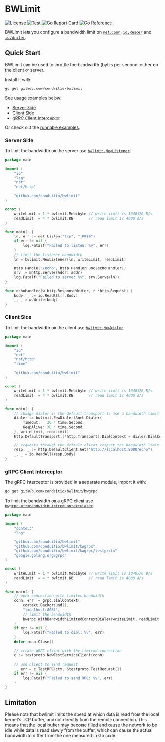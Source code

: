 # BWLimit

[![License](https://img.shields.io/badge/license-Apache%202-blue)](https://github.com/ConduitIO/bwlimit/blob/main/LICENSE.md)
[![Test](https://github.com/ConduitIO/bwlimit/actions/workflows/test.yml/badge.svg)](https://github.com/ConduitIO/bwlimit/actions/workflows/test.yml)
[![Go Report Card](https://goreportcard.com/badge/github.com/conduitio/bwlimit)](https://goreportcard.com/report/github.com/conduitio/bwlimit)
[![Go Reference](https://pkg.go.dev/badge/github.com/conduitio/bwlimit.svg)](https://pkg.go.dev/github.com/conduitio/bwlimit)

BWLimit lets you configure a bandwidth limit on [`net.Conn`](https://pkg.go.dev/net#Conn),
[`io.Reader`](https://pkg.go.dev/io#Reader) and [`io.Writer`](https://pkg.go.dev/io#Writer).

## Quick Start

BWLimit can be used to throttle the bandwidth (bytes per second) either on the
client or server.

Install it with:

```sh
go get github.com/conduitio/bwlimit
```

See usage examples below:
- [Server Side](#server-side)
- [Client Side](#client-side)
- [gRPC Client Interceptor](#grpc-client-interceptor)

Or check out the [runnable examples](./examples).

### Server Side

To limit the bandwidth on the server use
[`bwlimit.NewListener`](https://pkg.go.dev/github.com/conduitio/bwlimit#NewListener).

```go
package main

import (
	"io"
	"log"
	"net"
	"net/http"

	"github.com/conduitio/bwlimit"
)

const (
	writeLimit = 1 * bwlimit.Mebibyte // write limit is 1048576 B/s
	readLimit  = 4 * bwlimit.KB       // read limit is 4000 B/s
)

func main() {
	ln, err := net.Listen("tcp", ":8080")
	if err != nil {
		log.Fatalf("Failed to listen: %v", err)
	}
	// limit the listener bandwidth
	ln = bwlimit.NewListener(ln, writeLimit, readLimit)

	http.Handle("/echo", http.HandlerFunc(echoHandler))
	srv := &http.Server{Addr: addr}
	log.Fatalf("Failed to serve: %v", srv.Serve(ln))
}

func echoHandler(w http.ResponseWriter, r *http.Request) {
	body, _ := io.ReadAll(r.Body)
	_, _ = w.Write(body)
}
```

### Client Side

To limit the bandwidth on the client use
[`bwlimit.NewDialer`](https://pkg.go.dev/github.com/conduitio/bwlimit#NewDialer).

```go
package main

import (
	"io"
	"net"
	"net/http"
	"time"

	"github.com/conduitio/bwlimit"
)

const (
	writeLimit = 1 * bwlimit.Mebibyte // write limit is 1048576 B/s
	readLimit  = 4 * bwlimit.KB       // read limit is 4000 B/s
)

func main() {
	// change dialer in the default transport to use a bandwidth limit
	dialer := bwlimit.NewDialer(&net.Dialer{
		Timeout:   30 * time.Second,
		KeepAlive: 30 * time.Second,
	}, writeLimit, readLimit)
	http.DefaultTransport.(*http.Transport).DialContext = dialer.DialContext

	// requests through the default client respect the bandwidth limit now
	resp, _ := http.DefaultClient.Get("http://localhost:8080/echo")
	_, _ = io.ReadAll(resp.Body)
}
```

### gRPC Client Interceptor

The gRPC interceptor is provided in a separate module, import it with:

```sh
go get github.com/conduitio/bwlimit/bwgrpc
```

To limit the bandwidth on a gRPC client use
[`bwgrpc.WithBandwidthLimitedContextDialer`](https://pkg.go.dev/github.com/conduitio/bwlimit/bwgrpc#WithBandwidthLimitedContextDialer).

```go
package main

import (
	"context"
	"log"

	"github.com/conduitio/bwlimit"
	"github.com/conduitio/bwlimit/bwgrpc"
	"github.com/conduitio/bwlimit/bwgrpc/testproto"
	"google.golang.org/grpc"
)

const (
	writeLimit = 1 * bwlimit.Mebibyte // write limit is 1048576 B/s
	readLimit  = 4 * bwlimit.KB       // read limit is 4000 B/s
)

func main() {
	// open connection with limited bandwidth
	conn, err := grpc.DialContext(
		context.Background(),
		"localhost:8080",
		// limit the bandwidth
		bwgrpc.WithBandwidthLimitedContextDialer(writeLimit, readLimit, nil),
	)
	if err != nil {
		log.Fatalf("Failed to dial: %v", err)
	}
	defer conn.Close()

	// create gRPC client with the limited connection
	c := testproto.NewTestServiceClient(conn)
	
	// use client to send request
	_, err = c.TestRPC(ctx, &testproto.TestRequest{})
	if err != nil {
		log.Fatalf("Failed to send RPC: %v", err)
	}
}
```

## Limitation

Please note that bwlimit limits the speed at which data is read from the local
kernel's TCP buffer, and not directly from the remote connection. This means
that the local buffer may become filled and cause the network to be idle while
data is read slowly from the buffer, which can cause the actual bandwidth to
differ from the one measured in Go code.
